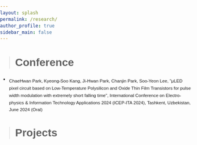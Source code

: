 ```yaml
---
layout: splash
permalink: /research/
author_profile: true
sidebar_main: false
---
```

> # Conference

<ul style="list-style-type: disc;">
  <li style="font-size: 1em;">
    <sub>
      ChaeHwan Park, Kyeong-Soo Kang, Ji-Hwan Park, Chanjin Park, Soo-Yeon Lee, "μLED pixel circuit based on Low-Temperature Polysilicon and Oxide Thin Film Transistors for pulse width modulation with extremely short falling time", International Conference on Electro-physics & Information Technology Applications 2024 (ICEP-ITA 2024), Tashkent, Uzbekistan, June 2024 (Oral)
    </sub>
  </li>
</ul>





> # Projects
<html lang="en">
<head>
    <meta charset="UTF-8">
    <meta name="viewport" content="width=device-width, initial-scale=1.0">
    <title>My Projects</title>
    <style>
        body {
            margin: 0;
            padding: 0;
            font-family: 'Arial', sans-serif;
        }
        .top-section header {
            background-color: #0E4A84;
            color: #fff;
            text-align: center;
            padding: 5px;
        }
        .bottom-section header {
            background-color: rgb(15, 15, 112);
            color: #fff;
            text-align: center;
            padding: 5px;
        }
        section {
            padding: 20px;
        }
        .project-container {
            display: flex;
            flex-wrap: wrap;
        }
        .project-card {
            width: 30%;
            margin-right: 10px;
            margin-bottom: 20px;
            border: 1px solid #ddd;
            border-radius: 5px;
            overflow: hidden;
            transition: transform 0.3s ease-in-out;
            cursor: pointer;
            text-decoration: none; /* 변경된 부분: 링크의 기본 양식 제거 */
            color: inherit; /* 변경된 부분: 기본 링크 색상 상속 */
            display: block; /* 변경된 부분: 링크를 블록 레벨로 설정 */
            text-align: center; /* 가운데 정렬 추가 */
        }
        .project-card:hover {
            transform: scale(1.05);
        }
        .project-card img {
            width: 100%;
            height: 200px;
            object-fit: cover;
        }
        .project-details {
            padding: 15px;
        }
        .project-title {
            font-size: 18px;
            font-weight: bold;
            margin-bottom: 10px;
        }
        .project-description {
            font-size: 14px;
            color: #555;
        }
        /* 갤러리 스타일 */
        .gallery-container {
            display: none;
            position: fixed;
            z-index: 2;
            left: 50%;
            top: 50%;
            transform: translate(-50%, -50%);
            max-width: 80%;
            max-height: 80%;
            overflow: hidden;
            background-color: #fff;
            box-shadow: 0px 0px 20px rgba(0, 0, 0, 0.5);
        }
        .gallery-content {
            width: 100%;
            height: 100%;
        }
        .gallery-image {
            width: 100%;
            height: auto;
            object-fit: contain;
        }
        .close {
            color: #000;
            position: absolute;
            top: 10px;
            right: 10px;
            font-size: 20px;
            cursor: pointer;
        }

        @media (max-width: 600px) {
            .project-card {
                width: 100%;
                margin-right: 0;
            }
        }
    </style>
</head>
<body>
    <div class="top-section">
        <header>
            <h1>Hanyang University</h1>
        </header>
    </div>
    <section>
        <div class="project-container">
            <a href="https://www.youtube.com/watch?v=OespY0dTNjA" class="project-card" onclick="openGallery('/assets/new_images/project3_original.jpg')">
                <img src="/assets/new_images/project3.jpg" alt="Project 3">
                <div class="project-details">
                    <div class="project-title">2023 Hanyang Academic Town</div>
                    <div class="project-description">실내 3D Map 생성을 통한 미래 편의 기술 확충<br><br>▶ YouTube link ◀</div>
                </div>
            </a>
             <a href="https://www.youtube.com/watch?v=2-kjNgfCKaI&t=18s" class="project-card" onclick="openGallery('/assets/new_images/project2_original.jpg')">
                <img src="/assets/new_images/project2.jpg" alt="Project 2">
                <div class="project-details">
                    <div class="project-title">ME Capstone Design Project 2</div>
                    <div class="project-description">Solar-powered Cigarette Butts Collection Robot Using Deep Learning, 2023<br><br>▶ YouTube link ◀</div>
                </div>
            </a>
            <div class="project-card" onclick="openGallery('/assets/new_images/project1_original.jpg')">
                <img src="/assets/new_images/project1.jpg" alt="Project 1">
                <div class="project-details">
                    <div class="project-title">ME Capstone Design Project 1</div>
                    <div class="project-description">Wearable Smart Key Using Gesture Recognition (car body), 2023 </div>
                </div>
            </div>
            <div class="project-card" onclick="openGallery('/assets/new_images/project0_original.jpg')">
                <img src="/assets/new_images/project0.jpg" alt="Project 1">
                <div class="project-details">
                    <div class="project-title">EE Capstone Design Project</div>
                    <div class="project-description">Wearable Smart Key Using Gesture Recognition (Controller), 2023 </div>
                </div>
            </div>
            <a href="https://www.youtube.com/watch?v=pfUYDsK3Zlc" class="project-card" onclick="openGallery('/assets/new_images/project00_original.jpg')">
                <img src="/assets/new_images/project00.jpg" alt="Project 2">
                <div class="project-details">
                    <div class="project-title">2022 Hanyang Academic Town</div>
                    <div class="project-description">ASAP system( Automatic Secondary Accident Prevention system), 2022<br><br>▶ YouTube link ◀</div>
                </div>
            </a>
        </div>
            <!-- 다른 프로젝트 카드들도 같은 방식으로 수정 -->
    </section>
    <div class="bottom-section">
        <header>
            <h1>Seoul National University</h1>
        </header>
    </div>
    <section>
        <div class="project-container">
            <div class="project-card" onclick="openGallery('/assets/new_images/project4_original.jpg')">
                <img src="/assets/new_images/project4.jpg" alt="Project 3">
                <div class="project-details">
                    <div class="project-title">2022 Winter vacation Intern</div>
                    <div class="project-description">Piezo based Stiffness Sensor, Hero Lab, 2022</div>
                </div>
            </div>
            <!-- 다른 프로젝트 카드들도 같은 방식으로 수정 -->
        </div>
    </section>
    <div class="gallery-container" id="galleryContainer" onclick="closeGallery()">
        <span class="close" onclick="closeGallery()">&times;</span>
        <div class="gallery-content">
            <img class="gallery-image" id="galleryImage" src="" alt="Gallery Image">
        </div>
    </div>
    <script>
        function openGallery(imageSrc) {
            var galleryContainer = document.getElementById("galleryContainer");
            var galleryImage = document.getElementById("galleryImage");
            galleryImage.src = imageSrc;
            galleryContainer.style.display = "flex";
        }

        function closeGallery() {
            var galleryContainer = document.getElementById("galleryContainer");
            galleryContainer.style.display = "none";
        }
    </script>
</body>
</html>
